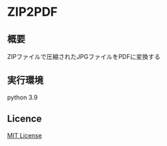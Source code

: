 # ZIP2PDF
## 概要
ZIPファイルで圧縮されたJPGファイルをPDFに変換する

## 実行環境
python 3.9

## Licence

[MIT License](https://github.com/kangju/zip2pdf/blob/master/LICENSE)